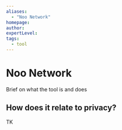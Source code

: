 ```yaml
---
aliases:
  - "Noo Network"
homepage: 
author: 
expertLevel: 
tags:
  - tool
---
```

# Noo Network

Brief on what the tool is and does 

## How does it relate to privacy?

TK 

